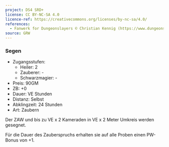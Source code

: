 ```yaml
---
project: DS4 SRD+
license: CC BY-NC-SA 4.0
licence-ref: https://creativecommons.org/licenses/by-nc-sa/4.0/
references: 
  - Fanwerk for Dungeonslayers © Christian Kennig (https://www.dungeonslayers.net/)
source: GRW
---
```


### Segen

- Zugangsstufen:
  - Heiler: 2
  - Zauberer: -
  - Schwarzmagier: -
- Preis: 90GM
- ZB: +0
- Dauer: VE Stunden
- Distanz: Selbst
- Abklingzeit: 24 Stunden
- Art: Zaubern

Der ZAW und bis zu VE x 2 Kameraden in VE x 2 Meter Umkreis werden gesegnet.

Für die Dauer des Zauberspruchs erhalten sie auf alle Proben einen PW-Bonus von +1.

